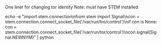 One liner for changing tor identity
Note: must have STEM installed

echo -e "import stem.connection\nfrom stem import Signal\ncon = stem.connection.connect_socket_file('/var/run/tro/control')\nif con is None: con = stem.connection.connect_socket_file('/var/run/tor/control')\ncon.signal(Signal.NEWNYM)" | python

